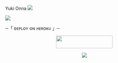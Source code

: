 Yuki Onna
 <img src="https://readme-typing-svg.herokuapp.com?color=810eef&width=480&lines=🄼🄰🄽🄰🄶🄼🄴🄽🅃+🄱🄾🅃">



</h2>

</p>


 <c><img src="https://readme-typing-svg.herokuapp.com?color=f21808&width=480&lines=🄿🄰🅁🄰🄳🄾🅇+🄶🄷🄾🅂🅃"></c>


<c>                           ─「 ᴅᴇᴩʟᴏʏ ᴏɴ ʜᴇʀᴏᴋᴜ 」─
</h3></c>

<p align="center"><a href="https://dashboard.heroku.com/new?template=https://github.com/error-corpse/yuki_paradox/edit"> <img src="https://img.shields.io/badge/Deploy%20On%20Heroku-008080?style=for-the-badge&logo=heroku" width="180" height="40"/></a></p>

 
 <p align="center">
  <img src="https://telegra.ph/file/b6619541396d150c572a8.jpg">

